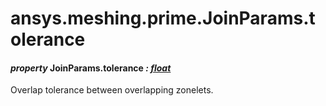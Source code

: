 # ansys.meshing.prime.JoinParams.tolerance



#### *property* JoinParams.tolerance *: [float](https://docs.python.org/3.11/library/functions.html#float)*

Overlap tolerance between overlapping zonelets.

<!-- !! processed by numpydoc !! -->

